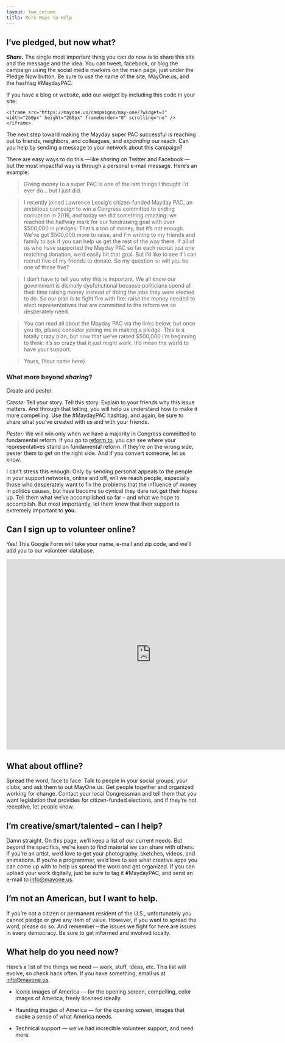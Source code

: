 ```yaml
---
layout: two_column
title: More Ways to Help
---
```

<style>
blockquote {
  font-style: normal;
  margin-left: 30px;
  margin-right: 0;
}
</style>

## I’ve pledged, but now what?

**_Share._** The single most important thing you can do now is to share this
site and the message and the idea. You can tweet, facebook, or blog the
campaign using the social media markers on the main page, just under the Pledge
Now button. Be sure to use the name of the site, MayOne.us, and the hashtag
#MaydayPAC.

If you have a blog or website, add our widget by including this code in your site:

    <iframe src="https://mayone.us/campaigns/may-one/?widget=1" width="260px" height="260px" frameborder="0" scrolling="no" /></iframe>

<a name="share_email" id="share_email"></a> The next step toward making the
Mayday super PAC successful is reaching out to friends, neighbors, and
colleagues, and *expanding* our reach. Can you help by sending a message to
your network about this campaign?

There are easy ways to do this —like *sharing* on Twitter and Facebook — but
the most impactful way is through a personal e-mail message. Here’s an
example:

> Giving money to a super PAC is one of the last things I thought I’d ever do…
but I just did.

> I recently joined Lawrence Lessig’s citizen-funded Mayday PAC, an ambitious
campaign to win a Congress committed to ending corruption in 2016, and today we
did something amazing: we reached the halfway mark for our fundraising goal
with over $500,000 in pledges. That’s a ton of money, but it’s not enough.
We’ve got $500,000 more to raise, and I’m writing to my friends and family to
ask if you can help us get the rest of the way there. If all of us who have
supported the Mayday PAC so far each recruit just one matching donation, we’d
easily hit that goal. But I’d like to see if I can recruit five of my friends
to donate. So my question is: will you be one of those five?

> I don’t have to tell you why this is important. We all know our government is
dismally dysfunctional because politicians spend all their time raising money
instead of doing the jobs they were elected to do. So our plan is to fight fire
with fire: raise the money needed to elect representatives that are committed
to the reform we so desperately need.

> You can read all about the Mayday PAC via the links below, but once you do,
please consider joining me in making a pledge. This is a totally crazy plan,
but now that we’ve raised $500,000 I’m beginning to think: it’s so crazy that
it just might work. It’d mean the world to have your support.

> Yours, (Your name here)

### What more beyond *sharing*?

Create and pester.

*Create:* Tell your story. Tell this story. Explain to your friends why this
issue matters. And through that telling, you will help us understand how to
make it more compelling. Use the #MaydayPAC hashtag, and again, be
sure to share what you’ve created with us and with your friends.

*Pester:* We will win only when we have a majority in Congress committed to
fundamental reform. If you go to [reform.to](http://reform.to), you can see
where your representatives stand on fundamental reform. If they’re on the wrong
side, pester them to get on the right side. And if you convert someone, let us
know.

I can’t stress this enough: Only by sending personal appeals to the people in
your support networks, online and off, will we reach people, especially those
who desperately want to fix the problems that the influence of money in
politics causes, but have become so cynical they dare not get their hopes up.
Tell them what we’ve accomplished so far – and what we hope to accomplish. But
most importantly, let them know that their support is extremely important to
**you.**

## Can I sign up to volunteer online?

Yes! This Google Form will take your name, e-mail and zip code, and we’ll add
you to our volunteer database.

<p><a name="volunteer_form" id="volunteer_form"></a><iframe src="https://docs.google.com/forms/d/1LECXA6mNtMBbXe310GMob8whZ2ZkAsGePAQhTdASkFs/viewform?embedded=true" width="760" height="500" frameborder="0" marginwidth="0" marginheight="0">Loading…</iframe></p>

## What about offline?

Spread the word, face to face. Talk to people in your social groups, your
clubs, and ask them to out MayOne.us. Get people together and organized working
for change. Contact your local Congressman and tell them that you want
legislation that provides for citizen-funded elections, and if they’re not
receptive, let people know.

## I’m creative/smart/talented – can I help?

Damn straight. On this page, we’ll keep a list of our current needs. But beyond
the specifics, we’re keen to find material we can share with others. If you’re
an artist, we’d love to get your photography, sketches, videos, and animations.
If you’re a programmer, we’d love to see what creative apps you can come
up with to help us spread the word and get organized. If you can upload
your work digitally, just be sure to tag it #MaydayPAC, and send an e-mail to
[info@mayone.us](mailto:info@mayone.us).

## I’m not an American, but I want to help.

If you’re not a citizen or permanent resident of the U.S., unfortunately you
cannot pledge or give any item of value. However, if you want to spread the
word, please do so. And remember – the issues we fight for here are issues in
every democracy. Be sure to get informed and involved locally.

## What help do you need now?

Here’s a list of the things we need — work, stuff, ideas, etc. This list will
evolve, so check back often. If you have something, email us at
[info@mayone.us](mailto:info@mayone.us).

* Iconic images of America — for the opening screen, compelling, color images
of America, freely licensed ideally.

* Haunting images of America — for the opening screen, images that evoke a sense
of what America needs.

* Technical support — we’ve had incredible volunteer support, and need
more.
